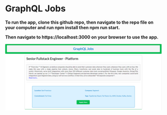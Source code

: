 <h1>GraphQL Jobs</h1>

**To run the app, clone this github repo, then navigate to the repo file on your computer and run npm install then npm run start.**

**Then navigate to https://localhost:3000 on your browser to use the app.**

![A screenshot of the App](/src/AppScreenshot.PNG)
